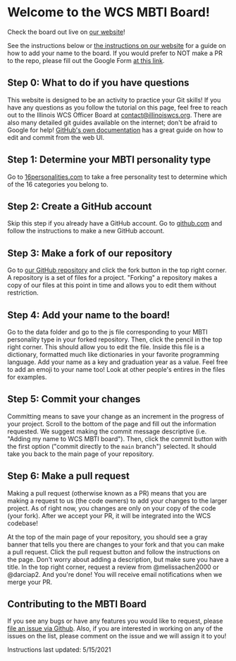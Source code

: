 # Welcome to the WCS MBTI Board!

Check the board out live on [our website](http://wcs.illinois.edu/mbti-board/instructions.html)!

See the instructions below or [the instructions on our website](http://wcs.illinois.edu/mbti-board/instructions.html) for a guide on how to add your name to the board. If you would prefer to NOT make a PR to the repo, please fill out the Google Form [at this link](https://forms.gle/hNwuG2Ejs9iXqV6F6).

## Step 0: What to do if you have questions

This website is designed to be an activity to practice your Git skills! If you have any questions as you follow the tutorial on this page, feel free to reach out to the Illinois WCS Officer Board at contact@illinoiswcs.org. There are also many detailed git guides available on the internet; don't be afraid to Google for help! [GitHub's own documentation](https://docs.github.com/en/github/managing-files-in-a-repository/editing-files-in-your-repository) has a great guide on how to edit and commit from the web UI.

## Step 1: Determine your MBTI personality type

Go to [16personalities.com](https://www.16personalities.com/) to take a free personality test to determine which of the 16 categories you belong to.

## Step 2: Create a GitHub account

Skip this step if you already have a GitHub account. Go to [github.com](https://www.github.com/) and follow the instructions to make a new GitHub account.

## Step 3: Make a fork of our repository

Go to [our GitHub repository](https://github.com/IllinoisWCS/mbti-board) and click the fork button in the top right corner. A repository is a set of files for a project. "Forking" a repository makes a copy of our files at this point in time and allows you to edit them without restriction.

## Step 4: Add your name to the board!

Go to the data folder and go to the js file corresponding to your MBTI personality type in your forked repository. Then, click the pencil in the top right corner. This should allow you to edit the file. Inside this file is a dictionary, formatted much like dictionaries in your favorite programming language. Add your name as a key and graduation year as a value. Feel free to add an emoji to your name too! Look at other people's entires in the files for examples.

## Step 5: Commit your changes

Committing means to save your change as an increment in the progress of your project. Scroll to the bottom of the page and fill out the information requested. We suggest making the commit message descriptive (i.e. "Adding my name to WCS MBTI board"). Then, click the commit button with the first option ("commit directly to the `main` branch") selected. It should take you back to the main page of your repository.

## Step 6: Make a pull request 

Making a pull request (otherwise known as a PR) means that you are making a request to us (the code owners) to add your changes to the larger project. As of right now, you changes are only on your copy of the code (your fork). After we accept your PR, it will be integrated into the WCS codebase!

At the top of the main page of your repository, you should see a gray banner that tells you there are changes to your fork and that you can make a pull request. Click the pull request button and follow the instructions on the page. Don't worry about adding a description, but make sure you have a title. In the top right corner, request a review from @melissachen2000 or @darciap2. And you're done! You will receive email notifications when we merge your PR.

## Contributing to the MBTI Board

If you see any bugs or have any features you would like to request, please [file an issue via Github](https://github.com/IllinoisWCS/mbti-board/issues). Also, if you are interested in working on any of the issues on the list, please comment on the issue and we will assign it to you! 

Instructions last updated: 5/15/2021

